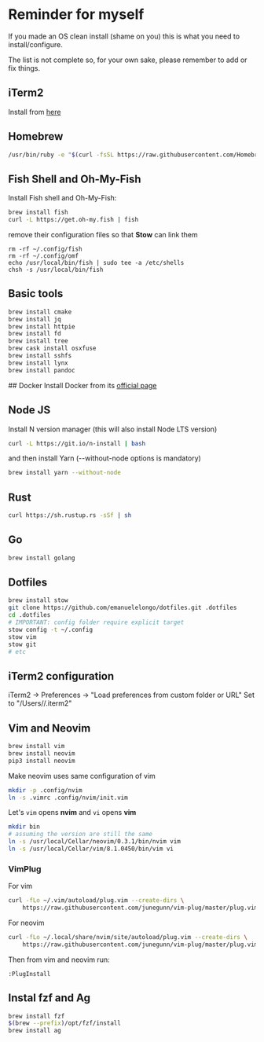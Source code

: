 # Reminder for myself

If you made an OS clean install (shame on you) this is what you need to install/configure.

The list is not complete so, for your own sake, please remember to add or fix things.

## iTerm2
Install from [here](https://www.iterm2.com/)


## Homebrew
``` sh
/usr/bin/ruby -e "$(curl -fsSL https://raw.githubusercontent.com/Homebrew/install/master/install)"
```

## Fish Shell and Oh-My-Fish
Install Fish shell and Oh-My-Fish:
``` sh
brew install fish
curl -L https://get.oh-my.fish | fish
```

remove their configuration files so that **Stow** can link them
```
rm -rf ~/.config/fish
rm -rf ~/.config/omf
echo /usr/local/bin/fish | sudo tee -a /etc/shells
chsh -s /usr/local/bin/fish
```

## Basic tools
``` sh
brew install cmake
brew install jq
brew install httpie
brew install fd
brew install tree
brew cask install osxfuse
brew install sshfs
brew install lynx
brew install pandoc
```

## Docker
Install Docker from its [official page](https://www.docker.com/)

## Node JS
Install N version manager (this will also install Node LTS version)

``` sh
curl -L https://git.io/n-install | bash
```

and then install Yarn (--without-node options is mandatory)
``` sh
brew install yarn --without-node
```


## Rust
``` sh
curl https://sh.rustup.rs -sSf | sh
```

## Go
``` sh
brew install golang
```


## Dotfiles
``` sh
brew install stow
git clone https://github.com/emanuelelongo/dotfiles.git .dotfiles
cd .dotfiles
# IMPORTANT: config folder require explicit target
stow config -t ~/.config
stow vim
stow git
# etc 
```

## iTerm2 configuration
iTerm2 -> Preferences -> "Load preferences from custom folder or URL"
Set to "/Users/<username>/.iterm2"

## Vim and Neovim
``` sh
brew install vim
brew install neovim
pip3 install neovim
```
Make neovim uses same configuration of vim
``` sh
mkdir -p .config/nvim
ln -s .vimrc .config/nvim/init.vim
```

Let's `vim` opens __nvim__ and `vi` opens __vim__
``` sh
mkdir bin
# assuming the version are still the same
ln -s /usr/local/Cellar/neovim/0.3.1/bin/nvim vim
ln -s /usr/local/Cellar/vim/8.1.0450/bin/vim vi
```

### VimPlug
For vim
``` sh
curl -fLo ~/.vim/autoload/plug.vim --create-dirs \
    https://raw.githubusercontent.com/junegunn/vim-plug/master/plug.vim
```

For neovim
``` sh
curl -fLo ~/.local/share/nvim/site/autoload/plug.vim --create-dirs \
    https://raw.githubusercontent.com/junegunn/vim-plug/master/plug.vim
```

Then from vim and neovim run:
```
:PlugInstall
```

## Instal fzf and Ag
``` sh
brew install fzf
$(brew --prefix)/opt/fzf/install
brew install ag
```
